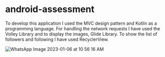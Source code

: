 # android-assessment
To develop this application I used the MVC design pattern and  Kotlin as a programming language. For handling the network requests I have used the Volley Library and to display the images, Glide Library. To show the list of followers and following I have used RecyclerView.

![WhatsApp Image 2023-01-06 at 10 56 16 AM](https://user-images.githubusercontent.com/26799447/211049068-34acc734-283a-44a5-ae8b-386a66be3795.jpeg)
